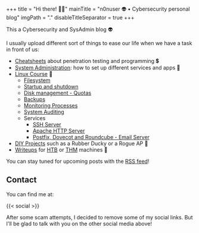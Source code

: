 +++
title = "Hi there! 👨‍💻"
mainTitle = "n0nuser 👽 • Cybersecurity personal blog"
imgPath = "."
disableTitleSeparator = true
+++

This a Cybersecurity and SysAdmin blog 👽️

I usually upload different sort of things to ease our life when we have a task in front of us:

* [Cheatsheets](tags/cheatsheet/) about penetration testing and programming 💲
* [System Administration](tags/sysadmin): how to set up different services and apps 📄
* [Linux Course](tags/linux) 🐧
  * [Filesystem](posts/linux_filesystem)
  * [Startup and shutdown](posts/linux_startup)
  <!--* [User and group management](posts/linux_users)-->
  * [Disk management - Quotas](posts/linux_diskmanagement)
  * [Backups](posts/linux_backup)
  * [Monitoring Processes](posts/linux_processes)
  * [System Auditing](posts/linux_audit)
  <!--* [Security](posts/linux_security)-->
  * Services
    * [SSH Server](posts/ssh)
    * [Apache HTTP Server](posts/apache)
    * [Postfix, Dovecot and Roundcube - Email Server](posts/email)
* [DIY Projects](tags/projects) such as a Rubber Ducky or a Rogue AP 🔨
* [Writeups](writeups) for [HTB](writeups/htb) or [THM](writeups/thm) machines 👹

You can stay tuned for upcoming posts with the [RSS feed](index.xml)!

## Contact

You can find me at:

{{< social >}}

After some scam attempts, I decided to remove some of my social links. But I'll be glad to talk with you on the other social media above!
